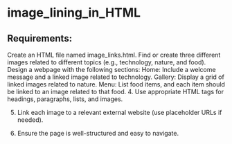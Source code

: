 # image_lining_in_HTML

## Requirements:
Create an HTML file named image_links.html.
Find or create three different images related to different topics (e.g., technology, nature, and food).
Design a webpage with the following sections:
Home: Include a welcome message and a linked image related to technology.
Gallery: Display a grid of linked images related to nature.
Menu: List food items, and each item should be linked to an image related to that food.
4. Use appropriate HTML tags for headings, paragraphs, lists, and images.

5. Link each image to a relevant external website (use placeholder URLs if needed).

6. Ensure the page is well-structured and easy to navigate.

